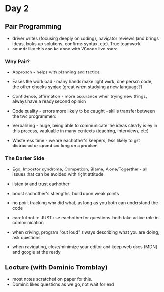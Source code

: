 # Day 2
## Pair Programming
- driver writes (focusing deeply on coding), navigator reviews (and brings ideas, looks up solutions, confirms syntax, etc). True teamwork
- sounds like this can be done with VScode live share

### Why Pair?
- Approach - helps with planning and tactics

- Eases the workload - many hands make light work, one person code, the other checks syntax (great when studying a new language?)
- Confidence, affirmation - more assurance when trying new things, always have a ready second opinion
- Code quality - errors more likely to be caught - skills transfer between the two programmers
- Verbalizing - huge, being able to communicate the ideas clearly is ey in this process, vauluable in many contexts (teaching, interviews, etc)
- Waste less time - we are eachother's keepers, less likely to get distracted or spend too long on a problem

### The Darker Side
- Ego, Impostor syndrome, Competiton, Blame, Alone/Togerther - all issues that can be avoided with right attitude

- listen to and trust eachother
- boost eachother's strengths, build upon weak points
- no point tracking who did what, as long as you both can understand the code
- careful not to JUST use eachother for questions. both take active role in communication
- when driving, program "out loud" always describing what you are doing, ask questions
- when navigating, close/minimize your editor and keep web docs (MDN) and google at the ready

## Lecture (with Dominic Tremblay)
- most notes scratched on paper for this. 
- Dominic likes questions as we go, not wait for end
